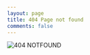 ```yaml
---
layout: page
title: 404 Page not found
comments: false
---
```


![404 NOTFOUND](/image/NOTFOUND.svg "404 NOTFOUND")
